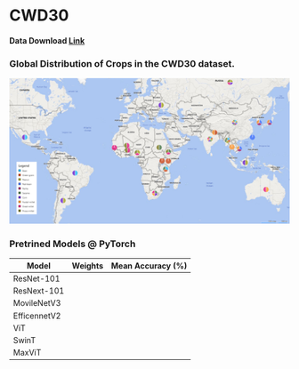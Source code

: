 # CWD30

#### Data Download [Link]() 
### Global Distribution of Crops in the CWD30 dataset.

![alt text](https://github.com/Mr-TalhaIlyas/CWD30/blob/main/screens/map.png)

### Pretrined Models @ PyTorch

|Model|Weights|Mean Accuracy (%)|
|---|---|---|
|ResNet-101|||
|ResNext-101||
|MovileNetV3|||
|EfficennetV2|||
|ViT|||
|SwinT|||
|MaxViT|||
